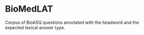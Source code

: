 # BioMedLAT
Corpus of BioASQ questions annotated with the headword and the expected lexical answer type.
